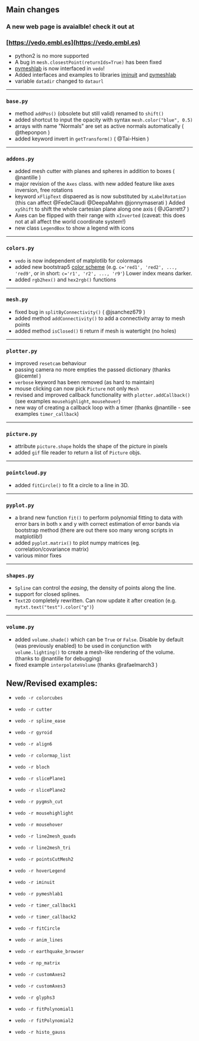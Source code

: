 ## Main changes

### A new web page is avaialble! check it out at

### [https://vedo.embl.es](https://vedo.embl.es)

- python2 is no more supported
- A bug in `mesh.closestPoint(returnIds=True)` has been fixed
- [pymeshlab](https://github.com/cnr-isti-vclab/PyMeshLab) is now interfaced in `vedo`!
- Added interfaces and examples to libraries [iminuit](https://github.com/scikit-hep/iminuit)
and [pymeshlab](https://github.com/cnr-isti-vclab/PyMeshLab)
- variable `datadir` changed to `dataurl`


---
### `base.py`
- method `addPos()` (obsolete but still valid) renamed to `shift()`
- added shortcut to input the opacity with syntax `mesh.color("blue", 0.5)`
- arrays with name "Normals" are set as active normals automatically ( @theponpon )
- added keyword invert in `getTransform()` ( @Tai-Hsien )


---
### `addons.py`
- added mesh cutter with planes and spheres in addition to boxes ( @nantille )
- major revision of the `Axes` class. with new added feature like axes inversion, free rotations
- keyword `xFlipText` dispaered as is now substituted by `xLabelRotation`
  (this can affect @FedeClaudi @DeepaMahm  @jonnymaserati )
  Added `xyShift` to shift the whole cartesian plane along one axis ( @JGarrett7 )
- Axes can be flipped with their range with `xInverted` (caveat: this does not at all affect the world coordinate system!)
- new class `LegendBox` to show a legend with icons

---
### `colors.py`
- `vedo` is now independent of matplotlib for colormaps
- added new bootstrap5 [color scheme](https://user-images.githubusercontent.com/98681/84801339-e5585680-afb3-11ea-8743-29647ff3f3a9.png)
(e.g. `c='red1', 'red2', ..., 'red9'`, or in short: `c='r1', 'r2', ..., 'r9'`)
Lower index means darker.
- added `rgb2hex()` and `hex2rgb()` functions


---
### `mesh.py`
- fixed bug in `splitByConnectivity()` ( @jsanchez679 )
- added method `addConnectivity()` to add a connectivity array to mesh points
- added method `isClosed()` ti return if mesh is watertight (no holes)

---
### `plotter.py`
- improved `resetcam` behaviour
- passing camera no more empties the passed dictionary (thanks @icemtel )
- `verbose` keyword has been removed (as hard to maintain)
- mouse clicking can now pick `Picture` not only `Mesh`
- revised and improved callback functionality with `plotter.addCallback()`
  (see examples `mousehighlight`, `mousehover`)
- new way of creating a callback loop with a timer (thanks @nantille - see examples `timer_callback`)

---
### `picture.py`
- attribute `picture.shape` holds the shape of the picture in pixels
- added `gif` file reader to return a list of `Picture` objs.


---
### `pointcloud.py`
- added `fitCircle()` to fit a circle to a line in 3D.


---
### `pyplot.py`
- a brand new function `fit()` to perform polynomial fitting to data with error bars in both x and y with correct estimation of error bands via bootstrap method (there are out there soo many wrong scripts in matplotlib!)
- added `pyplot.matrix()` to plot numpy matrices (eg. correlation/covariance matrix)
- various minor fixes

---
### `shapes.py`
- `Spline` can control the *easing*, the density of points along the line.
- support for closed splines.
- `Text2D` completely rewritten. Can now update it after creation (e.g. `mytxt.text("test").color("g")`)

---
### `volume.py`
- added `volume.shade()` which can be `True` or `False`. Disable by default (was previously enabled)
  to be used in conjunction with `volume.lighting()` to create a mesh-like rendering of the volume.
  (thanks to @nantille for debugging)
- fixed example `interpolateVolume` (thanks @rafaelmarch3 )


## New/Revised examples:
- `vedo -r colorcubes`
- `vedo -r cutter`
- `vedo -r spline_ease`
- `vedo -r gyroid`
- `vedo -r align6`
- `vedo -r colormap_list`
- `vedo -r bloch`
- `vedo -r slicePlane1`
- `vedo -r slicePlane2`
- `vedo -r pygmsh_cut`

- `vedo -r mousehighlight`
- `vedo -r mousehover`
- `vedo -r line2mesh_quads`
- `vedo -r line2mesh_tri`
- `vedo -r pointsCutMesh2`

- `vedo -r hoverLegend`

- `vedo -r iminuit`
- `vedo -r pymeshlab1`

- `vedo -r timer_callback1`
- `vedo -r timer_callback2`

- `vedo -r fitCircle`
- `vedo -r anim_lines`
- `vedo -r earthquake_browser`
- `vedo -r np_matrix`
- `vedo -r customAxes2`
- `vedo -r customAxes3`
- `vedo -r glyphs3`
- `vedo -r fitPolynomial1`
- `vedo -r fitPolynomial2`
- `vedo -r histo_gauss`









